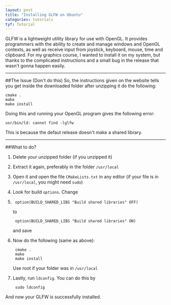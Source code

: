 ```yaml
---
layout: post
title: "Installing GLFW on Ubuntu"
categories: tutorials
tyf: Tutorial
---
```

 
GLFW is a lightweight utility library for use with OpenGL. It provides programmers with the ability to create and manage windows and OpenGL contexts, as well as receive input from joystick, keyboard, mouse, time and clipboard. 
For my graphics course, I wanted to install it on my system, but thanks to the complicated instructions and a small bug in the release that wasn't gonna happen easily.

---
##The Issue (Don't do this)
So, the instructions given on the website tells you get inside the downloaded folder after unzipping it do the following:

    cmake .
    make
    make install
    
Doing this and running your OpenGL program gives the following error:

    usr/bin/ld: cannot find -lglfw

This is because the defaut release doesn't make a shared library.

---
##What to do?

1. Delete your unzipped folder (if you unzipped it)
2. Extract it again, preferably in the folder `/usr/local`
3. Open it and open the file `CMakeLists.txt` in any editor (if your file is in `/usr/local`, you might need `sudo`)
4. Look for build `options`. Change
5. 
        option(BUILD_SHARED_LIBS "Build shared libraries" OFF)

    to
    
        option(BUILD_SHARED_LIBS "Build shared libraries" ON)
        
    and save
5. Now do the following (same as above):

        cmake .
        make
        make install
        
    Use root if your folder was in `/usr/local`
6. Lastly, run `ldconfig`. You can do this by 
        
        sudo ldconfig

And now your GLFW is successfully installed.
